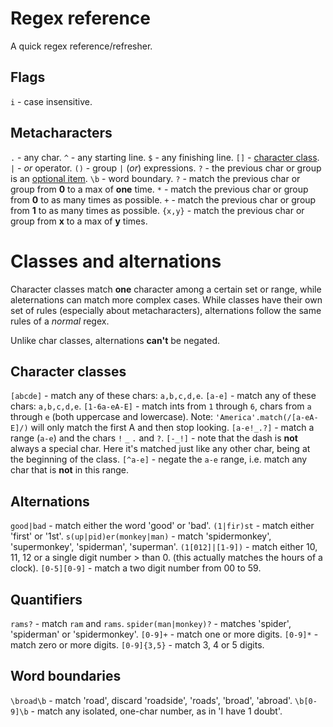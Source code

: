 # Regex reference
A quick regex reference/refresher.

## Flags
`i` - case insensitive.

## Metacharacters
`.` - any char.
`^` - any starting line.
`$` - any finishing line.
`[]` - [character class](classes.md).
`|` - *or* operator.
`()` - group `|` (*or*) expressions.
`?` - the previous char or group is an [optional item](classes.md).
`\b` - word boundary.
`?` - match the previous char or group from **0** to a max of **one** time.
`*` - match the previous char or group from **0** to as many times as possible.
`+` - match the previous char or group from **1** to as many times as possible.
`{x,y}` - match the previous char or group from **x** to a max of **y** times.

# Classes and alternations
Character classes match **one** character among a certain set or range, while aleternations can match more complex cases. While classes have their own set of rules (especially about metacharacters), alternations follow the same rules of a *normal* regex.

Unlike char classes, alternations **can't** be negated.

## Character classes
`[abcde]` - match any of these chars: `a,b,c,d,e`.
`[a-e]` - match any of these chars: `a,b,c,d,e`.
`[1-6a-eA-E]` - match ints from `1` through `6`, chars from `a` through `e` (both uppercase and lowercase). Note: `'America'.match(/[a-eA-E]/)` will only match the first A and then stop looking.
`[a-e!_.?]` - match a range (`a-e`) and the chars `!` `_` `.` and `?`.
`[-_!]` - note that the dash is **not** always a special char. Here it's matched just like any other char, being at the beginning of the class.
`[^a-e]` - negate the `a-e` range, i.e. match any char that is **not** in this range.

## Alternations
`good|bad` - match either the word 'good' or 'bad'.
`(1|fir)st` - match either 'first' or '1st'.
`s(up|pid)er(monkey|man)` - match 'spidermonkey', 'supermonkey', 'spiderman', 'superman'.
`(1[012]|[1-9])` - match either 10, 11, 12 or a single digit number > than 0. (this actually matches the hours of a clock).
`[0-5][0-9]` - match a two digit number from 00 to 59.

## Quantifiers
`rams?` - match `ram` and `rams`.
`spider(man|monkey)?` - matches 'spider', 'spiderman' or 'spidermonkey'.
`[0-9]+` - match one or more digits.
`[0-9]*` - match zero or more digits.
`[0-9]{3,5}` - match 3, 4 or 5 digits.

## Word boundaries
`\broad\b` - match 'road', discard 'roadside', 'roads', 'broad', 'abroad'.
`\b[0-9]\b` - match any isolated, one-char number, as in 'I have 1 doubt'.
